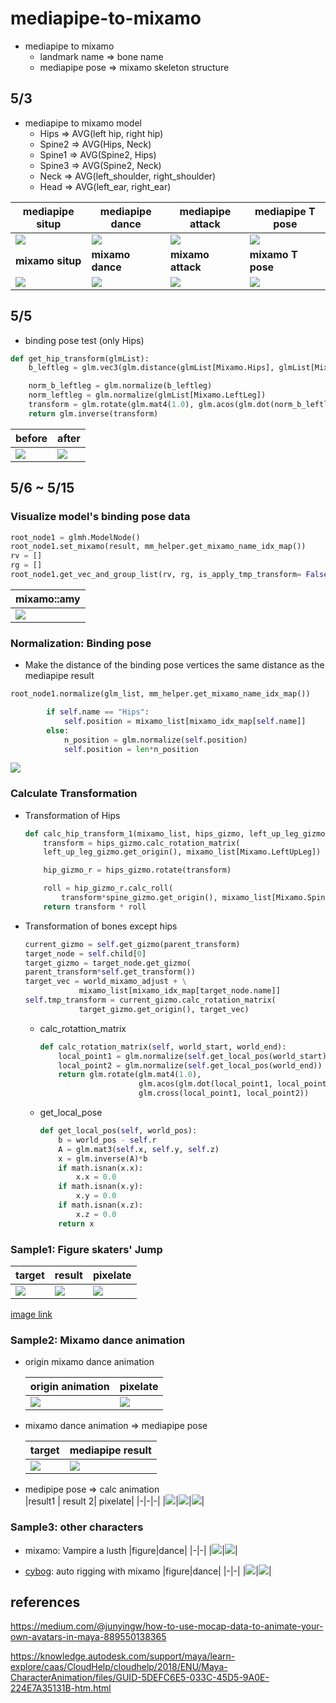 # **mediapipe-to-mixamo**

-   mediapipe to mixamo
    -   landmark name => bone name
    -   mediapipe pose => mixamo skeleton structure

## **5/3**

-   mediapipe to mixamo model
    -   Hips => AVG(left hip, right hip)
    -   Spine2 => AVG(Hips, Neck)
    -   Spine1 => AVG(Spine2, Hips)
    -   Spine3 => AVG(Spine2, Neck)
    -   Neck => AVG(left_shoulder, right_shoulder)
    -   Head => AVG(left_ear, right_ear)


mediapipe situp |mediapipe dance |mediapipe attack |mediapipe T pose
-|-|-|-
![](https://github.com/Nor-s/mediapipe-pose-to-json/blob/dd9e031492e9ea3c6cb4b19ce9e7552a63d85157/screenshot/mixamo_situp.gif_json_mp_.gif?raw=true) |![](https://github.com/Nor-s/mediapipe-pose-to-json/blob/dd9e031492e9ea3c6cb4b19ce9e7552a63d85157/screenshot/mixamo_dance.gif_json_mp_.gif?raw=true) |![](https://github.com/Nor-s/mediapipe-pose-to-json/blob/dd9e031492e9ea3c6cb4b19ce9e7552a63d85157/screenshot/mixamo_attack.gif_json_.gif?raw=true) |![](https://github.com/Nor-s/mediapipe-pose-to-json/blob/dd9e031492e9ea3c6cb4b19ce9e7552a63d85157/screenshot/mixamo_T_pose.gif_json_mp_.gif?raw=true)
**mixamo situp** | **mixamo dance** | **mixamo attack** | **mixamo T pose**
![](/screenshot/mixamo_situp.gif_json_mm_.gif) | ![](/screenshot/mixamo_dance.gif_json_mm_.gif)| ![](/screenshot/mixamo_attack.gif_json_mm_.gif) | ![](/screenshot/mixamo_T_pose.gif_json_mm_.gif)

## **5/5**

- binding pose test (only Hips)
    
```python
def get_hip_transform(glmList):
    b_leftleg = glm.vec3(glm.distance(glmList[Mixamo.Hips], glmList[Mixamo.LeftLeg]), 0, 0)

    norm_b_leftleg = glm.normalize(b_leftleg)
    norm_leftleg = glm.normalize(glmList[Mixamo.LeftLeg])
    transform = glm.rotate(glm.mat4(1.0), glm.acos(glm.dot(norm_b_leftleg, norm_leftleg)) ,glm.cross(b_leftleg, leftleg_v))
    return glm.inverse(transform)
```

before| after
-|-
![](/screenshot/before_hip_to_binding_pose.gif)|![](/screenshot/after_hip_to_binding_pose.gif)

## **5/6 ~ 5/15**

### **Visualize model's binding pose data**

```python
root_node1 = glmh.ModelNode()
root_node1.set_mixamo(result, mm_helper.get_mixamo_name_idx_map())
rv = []
rg = []
root_node1.get_vec_and_group_list(rv, rg, is_apply_tmp_transform= False)
```

|mixamo::amy|
|-|
|![](./screenshot/amy_model.gif)|

### **Normalization: Binding pose**

- Make the distance of the binding pose vertices the same distance as the mediapipe result

```python
root_node1.normalize(glm_list, mm_helper.get_mixamo_name_idx_map())
```

```python
        if self.name == "Hips":
            self.position = mixamo_list[mixamo_idx_map[self.name]]
        else:
            n_position = glm.normalize(self.position)
            self.position = len*n_position
```
![](./screenshot/amy_normalized.gif)

### **Calculate Transformation**

- Transformation of Hips
    ```python
    def calc_hip_transform_1(mixamo_list, hips_gizmo, left_up_leg_gizmo, spine_gizmo):
        transform = hips_gizmo.calc_rotation_matrix(
        left_up_leg_gizmo.get_origin(), mixamo_list[Mixamo.LeftUpLeg])

        hip_gizmo_r = hips_gizmo.rotate(transform)

        roll = hip_gizmo_r.calc_roll(
            transform*spine_gizmo.get_origin(), mixamo_list[Mixamo.Spine])
        return transform * roll
    ```

- Transformation of bones except hips

    ```python
    current_gizmo = self.get_gizmo(parent_transform)
    target_node = self.child[0]
    target_gizmo = target_node.get_gizmo(
    parent_transform*self.get_transform())
    target_vec = world_mixamo_adjust + \
                mixamo_list[mixamo_idx_map[target_node.name]]
    self.tmp_transform = current_gizmo.calc_rotation_matrix(
                target_gizmo.get_origin(), target_vec)
    ```

    -  calc_rotattion_matrix

        ```python
        def calc_rotation_matrix(self, world_start, world_end):
            local_point1 = glm.normalize(self.get_local_pos(world_start))
            local_point2 = glm.normalize(self.get_local_pos(world_end))
            return glm.rotate(glm.mat4(1.0),
                              glm.acos(glm.dot(local_point1, local_point2)),
                              glm.cross(local_point1, local_point2))
        ```
    - get_local_pose
        ```python
        def get_local_pos(self, world_pos):
            b = world_pos - self.r
            A = glm.mat3(self.x, self.y, self.z)
            x = glm.inverse(A)*b
            if math.isnan(x.x):
                x.x = 0.0
            if math.isnan(x.y):
                x.y = 0.0
            if math.isnan(x.z):
                x.z = 0.0
            return x
        ```


### **Sample1: Figure skaters' Jump**


|target|result|pixelate|
|-|-|-|
|![](https://s.yimg.com/ny/api/res/1.2/t2nfBoRzzCHE6kB2ov5_gQ--/YXBwaWQ9aGlnaGxhbmRlcjt3PTQyMDtoPTM3MDtjZj13ZWJw/https://s.yimg.com/os/en_us/News/theatlanticwire/A_GIF_Guide_to_Figure-a22d5f1ddb22eb9a97c4a98c54c960c4)|![](./screenshot/figure_skater_jump.gif)|![](./screenshot/figure_skater_jump_pixelate.gif)

[image link](https://news.yahoo.com/gif-guide-figure-skaters-39-jumps-olympics-171900531.html)

### **Sample2: Mixamo dance animation**

- origin mixamo dance animation

    |origin animation|pixelate|
    |-|-|
    |![](./screenshot/origin_mixamo_dance.gif)|![](./screenshot/origin_mixamo_dance_pixalte.gif)|

- mixamo dance animation => mediapipe pose

    |target| mediapipe result|
    |-|-|
    |![](https://github.com/Nor-s/mediapipe-pose-to-json/blob/07559f63ac12d5117dac3e4c9ad19865f7cbe535/sample/mixamo_dance.gif?raw=true)| ![](/screenshot/mixamo_dance.gif_json_mm_.gif)|

- medipipe pose => calc animation    
    |result1 | result 2| pixelate|
    |-|-|-|
    |![](./screenshot/mixamo_dance_amy_glm.gif)|![](./screenshot/mixamo_dance_amy.gif)|![](./screenshot/mixamo_dance_amy_pixelate.gif)|

### **Sample3: other characters**

- mixamo: Vampire a lusth
    |figure|dance|
    |-|-|
    |![](./screenshot/vam_figure.gif)|![](./screenshot/vam_dance.gif)|


- [cybog](https://github.com/JoeyDeVries/LearnOpenGL/tree/master/resources/objects/cyborg): auto rigging with mixamo
    |figure|dance|
    |-|-|
    |![](./screenshot/cyb_figure.gif)|![](./screenshot/cyb_dance.gif)|



## references

https://medium.com/@junyingw/how-to-use-mocap-data-to-animate-your-own-avatars-in-maya-889550138365

https://knowledge.autodesk.com/support/maya/learn-explore/caas/CloudHelp/cloudhelp/2018/ENU/Maya-CharacterAnimation/files/GUID-5DEFC6E5-033C-45D5-9A0E-224E7A35131B-htm.html